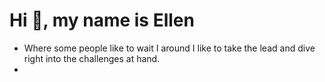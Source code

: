 
# Hi 👋, my name is Ellen

- Where some people like to wait I around I like to take the lead and dive right into the challenges at hand.
- 
  
